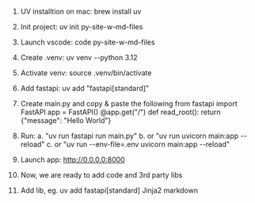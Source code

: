 

1. UV installtion on mac: brew install uv

2. Init project: uv init py-site-w-md-files

3. Launch vscode: code py-site-w-md-files

4. Create .venv: uv venv --python 3.12

5. Activate venv: source .venv/bin/activate

6. Add fastapi: uv add "fastapi[standard]"

7. Create main.py and copy & paste the following 
        from fastapi import FastAPI
        app = FastAPI()
        @app.get("/")
        def read_root():
            return {"message": "Hello World"}

8. Run: 
    a. "uv run fastapi run main.py"
    b. or "uv run uvicorn main:app --reload"
    c. or "uv run --env-file=.env uvicorn main:app --reload"

9. Launch app: http://0.0.0.0:8000

11. Now, we are ready to add code and 3rd party libs 

12. Add lib, eg. uv add fastapi[standard] Jinja2 markdown





